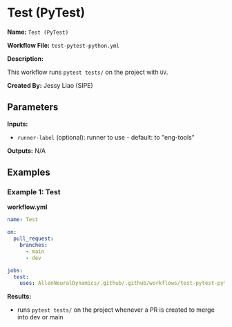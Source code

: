 # Test (PyTest)

**Name:** ``Test (PyTest)``

**Workflow File:** ``test-pytest-python.yml``

**Description:** 

This workflow runs ``pytest tests/`` on the project with ``UV``.

**Created By:** Jessy Liao (SIPE)

## Parameters

**Inputs:**

- ``runner-label`` (optional): runner to use - default: to "eng-tools"

**Outputs:** N/A

## Examples

### Example 1: Test

**workflow.yml**
```yml
name: Test

on:
  pull_request:
    branches:
      - main
      - dev 

jobs: 
  test: 
    uses: AllenNeuralDynamics/.github/.github/workflows/test-pytest-python.yml@main
```

**Results:**

- runs ``pytest tests/`` on the project whenever a PR is created to merge into dev or main

